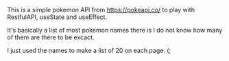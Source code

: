 This is a simple pokemon API from https://pokeapi.co/ to play with RestfulAPI, useState and useEffect.

It's basically a list of most pokemon names there is I do not know how many of them are there to be excact. 

I just used the names to make a list of 20 on each page. (;
